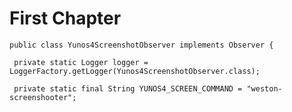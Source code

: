 # First Chapter

`public class Yunos4ScreenshotObserver implements Observer {`

` private static Logger logger = LoggerFactory.getLogger(Yunos4ScreenshotObserver.class);`

` private static final String YUNOS4_SCREEN_COMMAND = "weston-screenshooter";`









